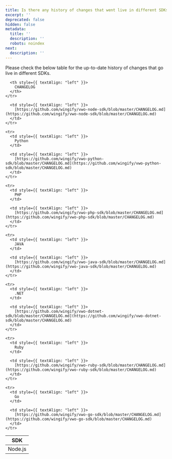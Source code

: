 ```yaml
---
title: Is there any history of changes that went live in different SDKs?
excerpt: ''
deprecated: false
hidden: false
metadata:
  title: ''
  description: ''
  robots: noindex
next:
  description: ''
---
```

Please check the below table for the up-to-date history of changes that go live in different SDKs.

<Table align={["left","left"]}>
  <thead>
    <tr>
      <th style={{ textAlign: "left" }}>
        SDK
      </th>

      <th style={{ textAlign: "left" }}>
        CHANGELOG
      </th>
    </tr>
  </thead>

  <tbody>
    <tr>
      <td style={{ textAlign: "left" }}>
        Node.js
      </td>

      <td style={{ textAlign: "left" }}>
        [https://github.com/wingify/vwo-node-sdk/blob/master/CHANGELOG.md](https://github.com/wingify/vwo-node-sdk/blob/master/CHANGELOG.md)
      </td>
    </tr>

    <tr>
      <td style={{ textAlign: "left" }}>
        Python
      </td>

      <td style={{ textAlign: "left" }}>
        [https://github.com/wingify/vwo-python-sdk/blob/master/CHANGELOG.md](https://github.com/wingify/vwo-python-sdk/blob/master/CHANGELOG.md)
      </td>
    </tr>

    <tr>
      <td style={{ textAlign: "left" }}>
        PHP
      </td>

      <td style={{ textAlign: "left" }}>
        [https://github.com/wingify/vwo-php-sdk/blob/master/CHANGELOG.md](https://github.com/wingify/vwo-php-sdk/blob/master/CHANGELOG.md)
      </td>
    </tr>

    <tr>
      <td style={{ textAlign: "left" }}>
        JAVA
      </td>

      <td style={{ textAlign: "left" }}>
        [https://github.com/wingify/vwo-java-sdk/blob/master/CHANGELOG.md](https://github.com/wingify/vwo-java-sdk/blob/master/CHANGELOG.md)
      </td>
    </tr>

    <tr>
      <td style={{ textAlign: "left" }}>
        .NET
      </td>

      <td style={{ textAlign: "left" }}>
        [https://github.com/wingify/vwo-dotnet-sdk/blob/master/CHANGELOG.md](https://github.com/wingify/vwo-dotnet-sdk/blob/master/CHANGELOG.md)
      </td>
    </tr>

    <tr>
      <td style={{ textAlign: "left" }}>
        Ruby
      </td>

      <td style={{ textAlign: "left" }}>
        [https://github.com/wingify/vwo-ruby-sdk/blob/master/CHANGELOG.md](https://github.com/wingify/vwo-ruby-sdk/blob/master/CHANGELOG.md)
      </td>
    </tr>

    <tr>
      <td style={{ textAlign: "left" }}>
        Go
      </td>

      <td style={{ textAlign: "left" }}>
        [https://github.com/wingify/vwo-go-sdk/blob/master/CHANGELOG.md](https://github.com/wingify/vwo-go-sdk/blob/master/CHANGELOG.md)
      </td>
    </tr>
  </tbody>
</Table>
